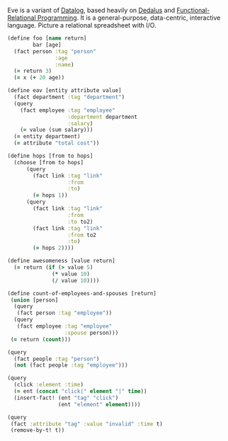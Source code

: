 Eve is a variant of [Datalog](https://en.wikipedia.org/wiki/Datalog), based heavily on [Dedalus](http://www.eecs.berkeley.edu/Pubs/TechRpts/2009/EECS-2009-173.html) and [Functional-Relational Programming](http://shaffner.us/cs/papers/tarpit.pdf). It is a general-purpose, data-centric, interactive language. Picture a relational spreadsheet with I/O.

```clojure
(define foo [name return]
        bar [age]
  (fact person :tag "person"
               :age
               :name)
  (= return 3)
  (= x (+ 20 age))

(define eav [entity attribute value]
  (fact department :tag "department")
  (query
    (fact employee :tag "employee"
                   :department department
                   :salary)
    (= value (sum salary)))
  (= entity department)
  (= attribute "total cost"))

(define hops [from to hops]
  (choose [from to hops]
      (query
        (fact link :tag "link"
                   :from
                   :to)
        (= hops 1))
      (query
        (fact link :tag "link"
                   :from
                   :to to2)
        (fact link :tag "link"
                   :from to2
                   :to)
        (= hops 2))))

(define awesomeness [value return]
  (= return (if (> value 5)
              (* value 10)
              (/ value 10))))

(define count-of-employees-and-spouses [return]
 (union [person]
  (query
   (fact person :tag "employee"))
  (query
   (fact employee :tag "employee"
                  :spouse person)))
 (= return (count)))

(query
  (fact people :tag "person")
  (not (fact people :tag "employee")))

(query
  (click :element :time)
  (= ent (concat "click|" element "|" time))
  (insert-fact! (ent "tag" "click")
                (ent "element" element))))

(query
 (fact :attribute "tag" :value "invalid" :time t)
 (remove-by-t! t))
```
